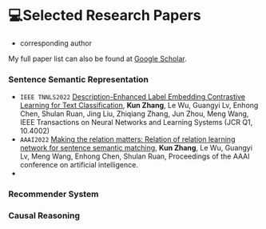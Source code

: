 # 💻Selected Research Papers
* corresponding author

My full paper list can also be found at [Google Scholar](https://scholar.google.com/citations?user=40coXH4AAAAJ).

### Sentence Semantic Representation
- ``IEEE TNNLS2022`` [Description-Enhanced Label Embedding Contrastive Learning for Text Classification](https://ieeexplore.ieee.org/document/10154259), 
**Kun Zhang**, Le Wu, Guangyi Lv, Enhong Chen, Shulan Ruan, Jing Liu, Zhiqiang Zhang, Jun Zhou, Meng Wang, IEEE Transactions on Neural Networks and Learning Systems (JCR Q1, 10.4002)
- ``AAAI2022`` [Making the relation matters: Relation of relation learning network for sentence semantic matching](https://ojs.aaai.org/index.php/AAAI/article/view/17694/17501), **Kun Zhang**, Le Wu, Guangyi Lv, Meng Wang, Enhong Chen, Shulan Ruan, Proceedings of the AAAI conference on artificial intelligence.
- 
### Recommender System

### Causal Reasoning

